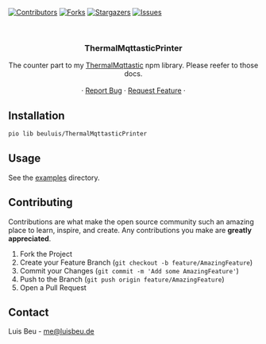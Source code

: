 [![Contributors][contributors-shield]][contributors-url]
[![Forks][forks-shield]][forks-url]
[![Stargazers][stars-shield]][stars-url]
[![Issues][issues-shield]][issues-url]

<!-- PROJECT HEADER -->
<br />
<p align="center">
  <h3 align="center">ThermalMqttasticPrinter</h3>

  <p align="center">
    The counter part to my <a href="https://www.npmjs.com/package/@beuluis/thermal-mqttastic">ThermalMqttastic</a> npm library. Please reefer to those docs.
    <br />
    <br />
    ·
    <a href="https://github.com/beuluis/ThermalMqttasticPrinter/issues">Report Bug</a>
    ·
    <a href="https://github.com/beuluis/ThermalMqttasticPrinter/issues">Request Feature</a>
    ·
  </p>
</p>

## Installation

```bash
pio lib beuluis/ThermalMqttasticPrinter
```

## Usage

See the [examples](./examples/) directory.

<!-- CONTRIBUTING -->

## Contributing

Contributions are what make the open source community such an amazing place to learn, inspire, and create. Any contributions you make are **greatly appreciated**.

1. Fork the Project
2. Create your Feature Branch (`git checkout -b feature/AmazingFeature`)
3. Commit your Changes (`git commit -m 'Add some AmazingFeature'`)
4. Push to the Branch (`git push origin feature/AmazingFeature`)
5. Open a Pull Request

<!-- CONTACT -->

## Contact

Luis Beu - me@luisbeu.de

<!-- MARKDOWN LINKS & IMAGES -->
<!-- https://www.markdownguide.org/basic-syntax/#reference-style-links -->

[contributors-shield]: https://img.shields.io/github/contributors/beuluis/ThermalMqttasticPrinter.svg?style=flat-square
[contributors-url]: https://github.com/beuluis/ThermalMqttasticPrinter/graphs/contributors
[forks-shield]: https://img.shields.io/github/forks/beuluis/ThermalMqttasticPrinter.svg?style=flat-square
[forks-url]: https://github.com/beuluis/ThermalMqttasticPrinter/network/members
[stars-shield]: https://img.shields.io/github/stars/beuluis/ThermalMqttasticPrinter.svg?style=flat-square
[stars-url]: https://github.com/beuluis/ThermalMqttasticPrinter/stargazers
[issues-shield]: https://img.shields.io/github/issues/beuluis/ThermalMqttasticPrinter.svg?style=flat-square
[issues-url]: https://github.com/beuluis/ThermalMqttasticPrinter/issues
[license-shield]: https://img.shields.io/github/license/beuluis/ThermalMqttasticPrinter.svg?style=flat-square